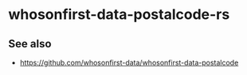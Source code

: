 # whosonfirst-data-postalcode-rs

## See also

* https://github.com/whosonfirst-data/whosonfirst-data-postalcode
